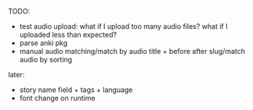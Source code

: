 TODO:

* test audio upload: what if I upload too many audio files? what if I uploaded less than expected?
* parse anki pkg
* manual audio matching/match by audio title + before after slug/match audio by sorting

later:
* story name field + tags + language
* font change on runtime